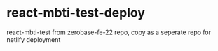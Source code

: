 # react-mbti-test-deploy
react-mbti-test from zerobase-fe-22 repo, copy as a seperate repo for netlify deployment
